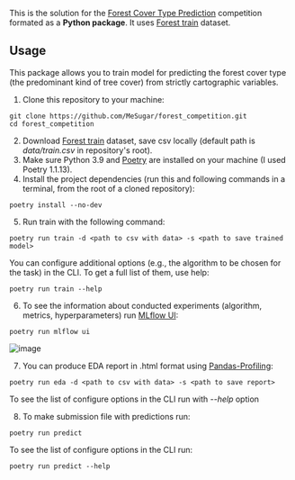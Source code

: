 This is the solution for the [Forest Cover Type Prediction](https://www.kaggle.com/competitions/forest-cover-type-prediction/) competition formated as a **Python package**. It uses [Forest train](https://www.kaggle.com/competitions/forest-cover-type-prediction/data?select=train.csv) dataset.

## Usage
This package allows you to train model for predicting the forest cover type (the predominant kind of tree cover) from strictly cartographic variables.
1. Clone this repository to your machine:
```
git clone https://github.com/MeSugar/forest_competition.git
cd forest_competition
```
2. Download [Forest train](https://www.kaggle.com/competitions/forest-cover-type-prediction/data?select=train.csv) dataset, save csv locally (default path is *data/train.csv* in repository's root).
3. Make sure Python 3.9 and [Poetry](https://python-poetry.org/docs/) are installed on your machine (I used Poetry 1.1.13).
4. Install the project dependencies (run this and following commands in a terminal, from the root of a cloned repository):
```
poetry install --no-dev
```
5. Run train with the following command:
```
poetry run train -d <path to csv with data> -s <path to save trained model>
```
You can configure additional options (e.g., the algorithm to be chosen for the task) in the CLI. To get a full list of them, use help:
```
poetry run train --help
```
6. To see the information about conducted experiments (algorithm, metrics, hyperparameters) run [MLflow UI](https://mlflow.org/docs/latest/index.html):
```
poetry run mlflow ui
```
![image](https://user-images.githubusercontent.com/75207011/168317447-aba16bc1-32fb-4081-8b05-cfe2c65c9827.png)

7. You can produce EDA report in .html format using [Pandas-Profiling](https://github.com/ydataai/pandas-profiling):
```
poetry run eda -d <path to csv with data> -s <path to save report>
```
To see the list of configure options in the CLI run with *--help* option

8. To make submission file with predictions run:
```
poetry run predict
```
To see the list of configure options in the CLI run:
```
poetry run predict --help
```




